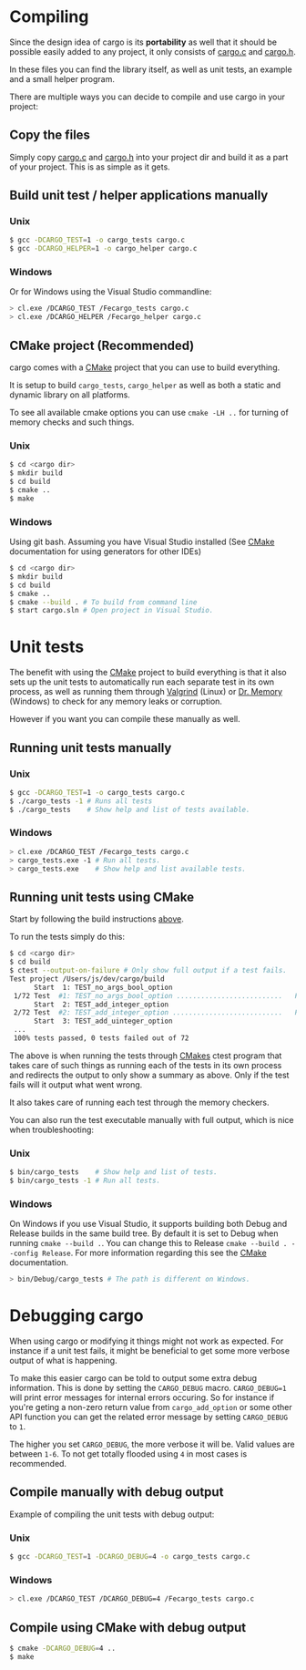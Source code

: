 Compiling
=========
Since the design idea of cargo is its **portability** as well that it should be possible easily added to any project, it only consists of [cargo.c][cargoc] and [cargo.h][cargoh].

In these files you can find the library itself, as well as unit tests, an example and a small helper program.

There are multiple ways you can decide to compile and use cargo in your project:

Copy the files
--------------
Simply copy [cargo.c][cargoc] and [cargo.h][cargoh] into your project dir and build it as a part of your project. This is as simple as it gets.

Build unit test / helper applications manually
----------------------------------------------

### Unix

```bash
$ gcc -DCARGO_TEST=1 -o cargo_tests cargo.c
$ gcc -DCARGO_HELPER=1 -o cargo_helper cargo.c
```

### Windows

Or for Windows using the Visual Studio commandline:

```bash
> cl.exe /DCARGO_TEST /Fecargo_tests cargo.c
> cl.exe /DCARGO_HELPER /Fecargo_helper cargo.c
```

CMake project (Recommended)
---------------------------
cargo comes with a [CMake][cmake] project that you can use to build everything.

It is setup to build `cargo_tests`, `cargo_helper` as well as both a static and dynamic library on all platforms.

To see all available cmake options you can use `cmake -LH ..` for turning of memory checks and such things.

### Unix

```bash
$ cd <cargo dir>
$ mkdir build
$ cd build
$ cmake ..
$ make
```

### Windows

Using git bash. Assuming you have Visual Studio installed (See [CMake][cmake] documentation for using generators for other IDEs)

```bash
$ cd <cargo dir>
$ mkdir build
$ cd build
$ cmake ..
$ cmake --build . # To build from command line
$ start cargo.sln # Open project in Visual Studio.
```

Unit tests
==========
The benefit with using the [CMake][cmake] project to build everything is that it also sets up the unit tests to automatically run each separate test in its own process, as well as running them through [Valgrind][valgrind] (Linux) or [Dr. Memory][drmemory] (Windows) to check for any memory leaks or corruption.

However if you want you can compile these manually as well.

Running unit tests manually
---------------------------

### Unix

```bash
$ gcc -DCARGO_TEST=1 -o cargo_tests cargo.c
$ ./cargo_tests -1 # Runs all tests
$ ./cargo_tests    # Show help and list of tests available.
```

### Windows

```bash
> cl.exe /DCARGO_TEST /Fecargo_tests cargo.c
> cargo_tests.exe -1 # Run all tests.
> cargo_tests.exe    # Show help and list available tests.
```

Running unit tests using CMake
------------------------------
Start by following the build instructions [above](#cmake-project-recommended).

To run the tests simply do this:

```bash
$ cd <cargo dir>
$ cd build
$ ctest --output-on-failure # Only show full output if a test fails.
Test project /Users/js/dev/cargo/build
      Start  1: TEST_no_args_bool_option
 1/72 Test  #1: TEST_no_args_bool_option ..........................   Passed    0.01 sec
      Start  2: TEST_add_integer_option
 2/72 Test  #2: TEST_add_integer_option ...........................   Passed    0.00 sec
      Start  3: TEST_add_uinteger_option
 ...
 100% tests passed, 0 tests failed out of 72
```

The above is when running the tests through [CMakes][cmake] ctest program that takes care of such things as running each of the tests in its own process and redirects the output to only show a summary as above. Only if the test fails will it output what went wrong.

It also takes care of running each test through the memory checkers.

You can also run the test executable manually with full output, which is nice when troubleshooting:

### Unix

```bash
$ bin/cargo_tests    # Show help and list of tests.
$ bin/cargo_tests -1 # Run all tests. 
```

### Windows

On Windows if you use Visual Studio, it supports building both Debug and Release builds in the same build tree. By default it is set to Debug when running `cmake --build .`. You can change this to Release `cmake --build . --config Release`. For more information regarding this see the [CMake][cmake] documentation.

```bash
> bin/Debug/cargo_tests # The path is different on Windows.
```

Debugging cargo
===============
When using cargo or modifying it things might not work as expected. For instance if a unit test fails, it might be beneficial to get some more verbose output of what is happening.

To make this easier cargo can be told to output some extra debug information. This is done by setting the `CARGO_DEBUG` macro. `CARGO_DEBUG=1` will print error messages for internal errors occuring. So for instance if you're geting a non-zero return value from `cargo_add_option` or some other API function you can get the related error message by setting `CARGO_DEBUG` to `1`.

The higher you set `CARGO_DEBUG`, the more verbose it will be. Valid values are between `1-6`. To not get totally flooded using `4` in most cases is recommended.

Compile manually with debug output
----------------------------------
Example of compiling the unit tests with debug output:

### Unix

```bash
$ gcc -DCARGO_TEST=1 -DCARGO_DEBUG=4 -o cargo_tests cargo.c
```

### Windows

```bash
> cl.exe /DCARGO_TEST /DCARGO_DEBUG=4 /Fecargo_tests cargo.c
```

Compile using CMake with debug output
-------------------------------------

```bash
$ cmake -DCARGO_DEBUG=4 ..
$ make
```


[cargoc]: https://github.com/JoakimSoderberg/cargo/blob/master/cargo.c
[cargoh]: https://github.com/JoakimSoderberg/cargo/blob/master/cargo.h
[cmake]: http://www.cmake.org/
[valgrind]: http://valgrind.org/
[drmemory]: http://drmemory.org/
